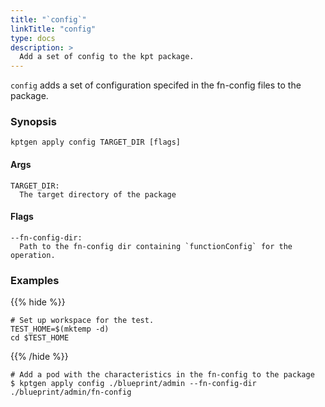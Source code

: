 ```yaml
---
title: "`config`"
linkTitle: "config"
type: docs
description: >
  Add a set of config to the kpt package.
---
```


<!--mdtogo:Short
    Add a set of configuration specifed in the fn-config files to the package.
-->

`config` adds a set of configuration specifed in the fn-config files to the package.

### Synopsis

<!--mdtogo:Long-->

```
kptgen apply config TARGET_DIR [flags]
```

#### Args

```
TARGET_DIR:
  The target directory of the package
```

#### Flags

```
--fn-config-dir:
  Path to the fn-config dir containing `functionConfig` for the operation.
```

<!--mdtogo-->

### Examples

{{% hide %}}

<!-- @makeWorkplace @verifyExamples-->

```
# Set up workspace for the test.
TEST_HOME=$(mktemp -d)
cd $TEST_HOME
```

{{% /hide %}}

<!--mdtogo:Examples-->

<!-- @ @verifyStaleExamples-->

```shell
# Add a pod with the characteristics in the fn-config to the package
$ kptgen apply config ./blueprint/admin --fn-config-dir ./blueprint/admin/fn-config
```

<!--mdtogo-->
